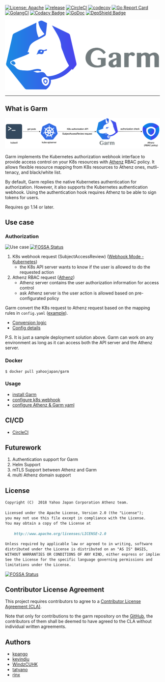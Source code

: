 [![License: Apache](https://img.shields.io/badge/License-Apache%202.0-blue.svg?style=flat-square)](https://opensource.org/licenses/Apache-2.0) [![release](https://img.shields.io/github/release/yahoojapan/garm.svg?style=flat-square)](https://github.com/yahoojapan/garm/releases/latest) [![CircleCI](https://circleci.com/gh/yahoojapan/garm.svg)](https://circleci.com/gh/yahoojapan/garm) [![codecov](https://codecov.io/gh/yahoojapan/garm/branch/master/graph/badge.svg?token=2CzooNJtUu&style=flat-square)](https://codecov.io/gh/yahoojapan/garm) [![Go Report Card](https://goreportcard.com/badge/github.com/yahoojapan/garm)](https://goreportcard.com/report/github.com/yahoojapan/garm) [![GolangCI](https://golangci.com/badges/github.com/yahoojapan/garm.svg?style=flat-square)](https://golangci.com/r/github.com/yahoojapan/garm) [![Codacy Badge](https://api.codacy.com/project/badge/Grade/32397d339f6c450a82af72c8a0c15e5f)](https://www.codacy.com/app/i.can.feel.gravity/garm?utm_source=github.com&amp;utm_medium=referral&amp;utm_content=yahoojapan/garm&amp;utm_campaign=Badge_Grade) [![GoDoc](http://godoc.org/github.com/yahoojapan/garm?status.svg)](http://godoc.org/github.com/yahoojapan/garm) [![DepShield Badge](https://depshield.sonatype.org/badges/yahoojapan/garm/depshield.svg)](https://depshield.github.io)

![logo](./images/logo.png)

---

## What is Garm

![concept](./doc/assets/concept.png)

Garm implements the Kubernetes authorization webhook interface to provide access control on your K8s resources with [Athenz](https://github.com/yahoo/athenz) RBAC policy. It allows flexible resource mapping from K8s resources to Athenz ones, mutli-tenacy, and black/white list.

By default, Garm replies the native Kubernetes authentication for authorization. However, it also supports the Kubernetes authentication webhook. Using the authentication hook requires Athenz to be able to sign tokens for users.

Requires go 1.14 or later.

## Use case
### Authorization
![Use case](./doc/assets/use-case.png)
[![FOSSA Status](https://app.fossa.io/api/projects/git%2Bgithub.com%2Fyahoojapan%2Fgarm.svg?type=shield)](https://app.fossa.io/projects/git%2Bgithub.com%2Fyahoojapan%2Fgarm?ref=badge_shield)

 1. K8s webhook request (SubjectAccessReview) ([Webhook Mode - Kubernetes](https://kubernetes.io/docs/reference/access-authn-authz/webhook/))
    - the K8s API server wants to know if the user is allowed to do the requested action
 2. Athenz RBAC request ([Athenz](http://www.athenz.io/))
    - Athenz server contains the user authorization information for access control
    - ask Athenz server is the user action is allowed based on pre-configurated policy

Garm convert the K8s request to Athenz request based on the mapping rules in `config.yaml` ([example](./config/testdata/example_config.yaml)).
  - [Conversion logic](./doc/garm-functional-overview.md)
  - [Config details](./doc/config-detail.md)

P.S. It is just a sample deployment solution above. Garm can work on any environment as long as it can access both the API server and the Athenz server.

### Docker
```shell
$ docker pull yahoojapan/garm
```

### Usage
  - [install Garm](https://github.com/yahoojapan/garm/blob/master/doc/installation/02.%20install-garm.md)
  - [configure k8s webhook](https://github.com/yahoojapan/garm/blob/master/doc/installation/03.%20config-k8s-in-webhook-mode.md)
  - [configure Athenz & Garm yaml](./doc/config-detail.md)

## CI/CD
  - [CircleCI](https://circleci.com/gh/yahoojapan/garm)

## Futurework
 1. Authentication support for Garm
 2. Helm Support
 3. mTLS Support between Athenz and Garm
 4. multi Athenz domain support

## License
```markdown
Copyright (C)  2018 Yahoo Japan Corporation Athenz team.

Licensed under the Apache License, Version 2.0 (the "License");
you may not use this file except in compliance with the License.
You may obtain a copy of the License at

    http://www.apache.org/licenses/LICENSE-2.0

Unless required by applicable law or agreed to in writing, software
distributed under the License is distributed on an "AS IS" BASIS,
WITHOUT WARRANTIES OR CONDITIONS OF ANY KIND, either express or implied.
See the License for the specific language governing permissions and
limitations under the License.
```


[![FOSSA Status](https://app.fossa.io/api/projects/git%2Bgithub.com%2Fyahoojapan%2Fgarm.svg?type=large)](https://app.fossa.io/projects/git%2Bgithub.com%2Fyahoojapan%2Fgarm?ref=badge_large)

## Contributor License Agreement

This project requires contributors to agree to a [Contributor License Agreement (CLA)](https://gist.github.com/ydnjp/3095832f100d5c3d2592).

Note that only for contributions to the garm repository on the [GitHub](https://github.com/yahoojapan/garm), the contributors of them shall be deemed to have agreed to the CLA without individual written agreements.

## Authors
  - [kpango](https://github.com/kpango)
  - [kevindiu](https://github.com/kevindiu)
  - [WindzCUHK](https://github.com/WindzCUHK)
  - [tatyano](https://github.com/tatyano)
  - [rinx](https://github.com/rinx)
